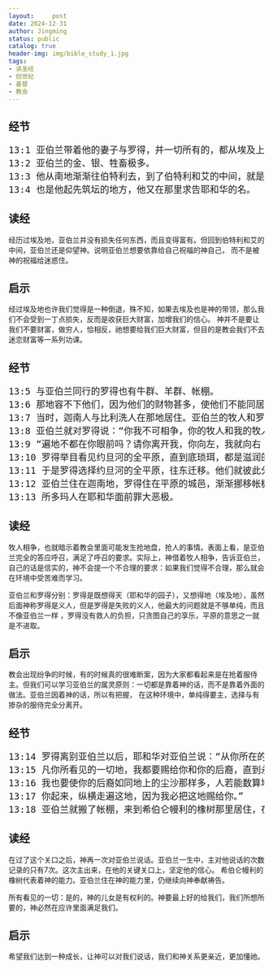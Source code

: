 ```yaml
---
layout:     post
date: 2024-12-31
author: Jingming
status: public
catalog: true
header-img: img/bible_study_1.jpg
tags:
- 读圣经
- 创世纪
- 基督
- 教会
---
```

## 经节

<pre style="font-size: 18px;">
13:1 亚伯兰带着他的妻子与罗得，并一切所有的，都从埃及上南地去。
13:2 亚伯兰的金、银、牲畜极多。
13:3 他从南地渐渐往伯特利去，到了伯特利和艾的中间，就是从前支搭帐棚的地方，
13:4 也是他起先筑坛的地方，他又在那里求告耶和华的名。
</pre>

## 读经

经历过埃及地，亚伯兰并没有损失任何东西，而且变得富有。但回到伯特利和艾的中间，亚伯兰还是仰望神。说明亚伯兰想要依靠给自己祝福的神自己，
而不是被神的祝福给迷惑住。

## 启示

经过埃及地也许我们觉得是一种倒退，殊不知，如果去埃及也是神的带领，那么我们不会受到一丁点损失，反而是收获巨大财富，加增我们的信心。
神并不是要让我们不要财富，做穷人，恰相反，祂想要给我们巨大财富，但目的是教会我们不去迷恋财富等一系列功课。

## 经节

<pre style="font-size: 18px;">
13:5 与亚伯兰同行的罗得也有牛群、羊群、帐棚。
13:6 那地容不下他们，因为他们的财物甚多，使他们不能同居。
13:7 当时，迦南人与比利洗人在那地居住。亚伯兰的牧人和罗得的牧人相争。
13:8 亚伯兰就对罗得说：“你我不可相争，你的牧人和我的牧人也不可相争，因为我们是骨肉（原文作‘弟兄’）。”
13:9 “遍地不都在你眼前吗？请你离开我，你向左，我就向右；你向右，我就向左。”
13:10 罗得举目看见约旦河的全平原，直到底琐珥，都是滋润的。那地在耶和华未灭所多玛、蛾摩拉以先，如同耶和华的园子，也像埃及地。
13:11 于是罗得选择约旦河的全平原，往东迁移。他们就彼此分离了。
13:12 亚伯兰住在迦南地，罗得住在平原的城邑，渐渐挪移帐棚，直到所多玛。
13:13 所多玛人在耶和华面前罪大恶极。
</pre>

## 读经

牧人相争，也就暗示着教会里面可能发生抢地盘，抢人的事情。表面上看，是亚伯兰完全的答应呼召，满足了呼召的要求。实际上，神借着牧人相争，告诉亚伯兰，
自己的话是信实的，神不会提一个不合理的要求：如果我们觉得不合理，那么就会在环境中受苦难而学习。

亚伯兰和罗得分别：罗得是既想得天（耶和华的园子），又想得地（埃及地），虽然后面神称罗得是义人，但是罗得是失败的义人，他最大的问题就是不够单纯，而且不像亚伯兰一样
，罗得没有救人的负担，只贪图自己的享乐，平原的意思之一就是不进取。

## 启示

教会出现纷争的时候，有的时候真的很难断案，因为大家都看起来是在抢着服侍主。但我们可以学习亚伯兰的属灵原则：一切都是靠着神的话，而不是靠着外面的做法。亚伯兰因着神的话，所以有把握，
在这种环境中，单纯得要主，选择与有掺杂的服侍完全分离开。

## 经节

<pre style="font-size: 18px;">
13:14 罗得离别亚伯兰以后，耶和华对亚伯兰说：“从你所在的地方，你举目向东西南北观看。
13:15 凡你所看见的一切地，我都要赐给你和你的后裔，直到永远。
13:16 我也要使你的后裔如同地上的尘沙那样多，人若能数算地上的尘沙，才能数算你的后裔。
13:17 你起来，纵横走遍这地，因为我必把这地赐给你。”
13:18 亚伯兰就搬了帐棚，来到希伯仑幔利的橡树那里居住，在那里为耶和华筑了一座坛。
</pre>

## 读经

在过了这个关口之后，神再一次对亚伯兰说话。亚伯兰一生中，主对他说话的次数记录的只有7次。这次主出来，在他的关键关口上，坚定他的信心。
希伯仑幔利的橡树代表着神的能力。亚伯兰住在神的能力里，仍继续向神奉献祷告。

所有看见的一切：是的，神的儿女是有权利的。神要最上好的给我们，我们所想所要的，神必然在应许里面满足我们。

## 启示

希望我们达到一种成长，让神可以对我们说话，我们和神关系更亲近，更加懂祂。